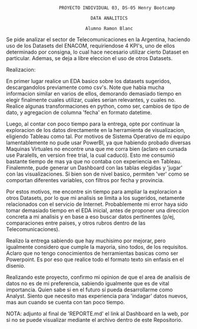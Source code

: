 
                        PROYECTO INDIVIDUAL 03, DS-05 Henry Bootcamp

                                    DATA ANALITICS

                                  Alumno Ramon Blanc


Se pide analizar el sector de Telecomunicaciones en la Argentina, haciendo uso de los Datasets del ENACOM, requiriendose 4 KPI's, uno de ellos determinado por consigna, lo cual hace necesario utilizar cierto Dataset en particular. Ademas, se deja a libre eleccion el uso de otros Datasets. 

Realizacion:

En primer lugar realice un EDA basico sobre los datasets sugeridos, descargandolos previamente como csv's.
Note que habia mucha informacion similar en varios de ellos, demorando demasiado tiempo en elegir finalmente cuales utilizar, cuales serian relevantes, y cuales no. Realice algunas transformaciones en python, como ser, cambios de tipo de dato, y agregacion de columna 'fecha' en formato datetime. 

Luego, al contar con poco tiempo para la entrega, opte por continuar la exploracion de los datos directamente en la herramienta de visualizacion, eligiendo Tableau como tal. Por motivos de Sistema Operativo de mi equipo lamentablemente no pude usar PowerBI, ya que habiendo probado diversas Maquinas Virtuales no encontre una que me corra bien (aclaro en cursada use Paralells, en version free trial, la cual caducó). Esto me consumió bastante tiempo de mas ya que no contaba con experiencia en Tableau. Finalemnte, pude generar un Dashboard con las tablas elegidas y 'jugar' con las visualizaciones. Si bien son de nivel basico, permiten 'ver' como se comportan diferentes variables, con filtros por fecha y provincia. 

Por estos motivos, me encontre sin tiempo para ampliar la exploracion a otros Datasets, por lo que mi analisis se limita a los sugeridos, netamente relacionados con el servicio de Internet. Probablemente mi error haya sido tomar demasiado tiempo en el EDA inicial, antes de proponer una direccion concreta a mi analisis y en base a eso buscar datos pertinentes (p/ej, comparaciones entre paises, y otros rubros dentro de las Telecomunicaciones).

Realizo la entrega sabiendo que hay muchisimo por mejorar, pero igualmente considero que cumple la mayoria, sino todos, de los requisitos. Aclaro que no tengo conocimientos de herramientas basicas como ser Powerpoint. Es por eso que realice todo el formato texto sin enfasis en el disenio. 

Realizando este proyecto, confirmo mi opinion de que el area de analisis de datos no es de mi preferencia, sabiendo igualmente que es de vital importancia. Quien sabe si en el futuro sí pueda desarrollarme como Analyst. Siento que necesito mas experiencia para 'indagar' datos nuevos, mas aun cuando se cuenta con tan poco tiempo. 

NOTA: adjunto al final de 'REPORTE.md' el link al Dashboard en la web, por si no se puede visualizar mediante el archivo dentro de este Repositorio. 




